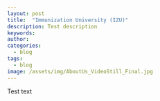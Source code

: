 ```yaml
---
layout: post
title:  "Immunization University (IZU)"
description: Test description
keywords: 
author: 
categories:  
  - blog
tags:
  - blog	
image: /assets/img/AboutUs_VideoStill_Final.jpg
---
```

Test text